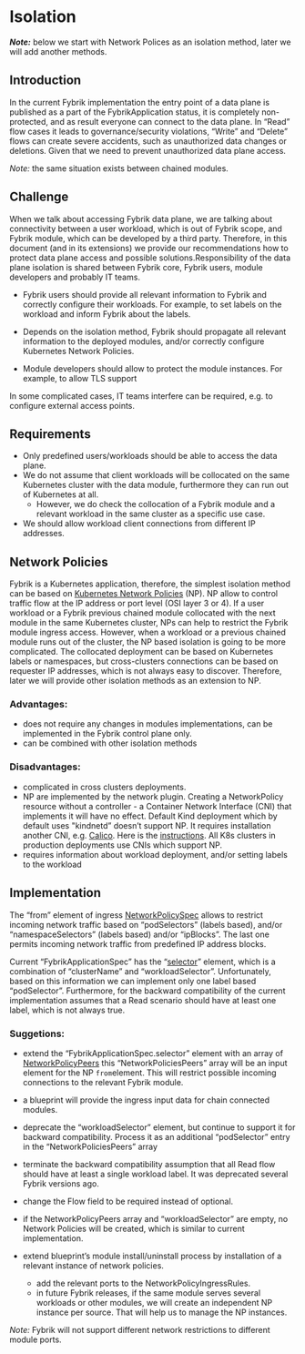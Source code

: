 # Isolation 

_**Note:**_ below we start with Network Polices as an isolation method, later we will add another methods.

## Introduction

In the current Fybrik implementation the entry point of a data plane is published as a part of the FybrikApplication 
status, it is completely non-protected, and as result everyone can connect to the data plane. 
In “Read” flow cases it leads to governance/security violations, “Write” and “Delete” flows can create severe accidents, 
such as unauthorized data changes or deletions. Given that we need to prevent unauthorized data plane access. 

_Note:_ the same situation exists between chained modules.  

## Challenge

When we talk about accessing Fybrik data plane, we are talking about connectivity between a user workload, which is out of 
Fybrik scope, and Fybrik module, which can be developed by a third party. Therefore, in this document (and in its 
extensions) we provide our recommendations how to protect data plane access and possible solutions.Responsibility of the
data plane isolation is shared between Fybrik core, Fybrik users, module developers and probably IT teams.

- Fybrik users should provide all relevant information to Fybrik and correctly configure their workloads. For example, 
to set labels on the workload and inform Fybrik about the labels.

- Depends on the isolation method, Fybrik should propagate all relevant information to the deployed modules, and/or 
correctly configure Kubernetes Network Policies.
- Module developers should allow to protect the module instances. For example, to allow TLS support

In some complicated cases, IT teams interfere can be required, e.g. to configure external access points.

## Requirements

- Only predefined users/workloads should be able to access the data plane.
- We do not assume that client workloads will be collocated on the same Kubernetes cluster with the data module, 
furthermore they can run out of Kubernetes at all. 
  - However, we do check the collocation of a Fybrik module and a relevant workload in the same cluster as a specific use case. 
- We should allow workload client connections from different IP addresses. 


## Network Policies

Fybrik is a Kubernetes application, therefore, the simplest isolation method can be based on 
[Kubernetes Network Policies](https://kubernetes.io/docs/concepts/services-networking/network-policies/) (NP).
NP allow to control traffic flow at the IP address or port level (OSI layer 3 or 4). If a user workload or a Fybrik 
previous chained module collocated with the next module in the same Kubernetes cluster, NPs can help to restrict the Fybrik 
module ingress access. However, when a workload or a previous chained module runs out of the cluster, the NP based 
isolation is going to be more complicated. The collocated deployment can be based on Kubernetes labels or namespaces, but 
cross-clusters connections can be based on requester IP addresses, which is not always easy to discover. 
Therefore, later we will provide other isolation methods as an extension to NP.

### Advantages:
- does not require any changes in modules implementations, can be implemented in the Fybrik control plane only.
- can be combined with other isolation methods

### Disadvantages:
- complicated in cross clusters deployments.
- NP are implemented by the network plugin. Creating a NetworkPolicy resource without a controller - a Container Network 
Interface (CNI) that implements it will have no effect. Default Kind deployment which by default uses "kindnetd” doesn’t 
support NP. It requires installation another CNI, e.g. [Calico](https://github.com/projectcalico/calico). Here is the 
[instructions](https://alexbrand.dev/post/creating-a-kind-cluster-with-calico-networking/). All K8s clusters in 
production deployments use CNIs which support NP.
- requires information about workload deployment, and/or setting labels to the workload

## Implementation

The “from” element of ingress 
[NetworkPolicySpec](https://kubernetes.io/docs/reference/kubernetes-api/policy-resources/network-policy-v1/#NetworkPolicySpec) 
allows to restrict incoming network traffic based on “podSelectors” (labels based), and/or 
“namespaceSelectors” (labels based) and/or “ipBlocks”. The last one permits incoming network traffic from predefined IP 
address blocks.

Current “FybrikApplicationSpec” has the “[selector](https://fybrik.io/v1.2/reference/crds/#fybrikapplicationspecselector)” 
element, which is a combination of “clusterName” and “workloadSelector”. Unfortunately, based on this information we can 
implement only one label based “podSelector”. Furthermore, for the backward compatibility of the current implementation 
assumes that a Read scenario should have at least one label, which is not always true. 

### Suggetions:

- extend the “FybrikApplicationSpec.selector” element with an array of 
[NetworkPolicyPeers](https://github.com/kubernetes/api/blob/59fcd23597fd090dba6b7e903eb0a8c9e8efb0a6/networking/v1/types.go#L183)
this “NetworkPoliciesPeers” array will be an input element for the NP `from`element. This will restrict possible incoming
connections to the relevant Fybrik module.
- a blueprint will provide the ingress input data for chain connected modules.

- deprecate the “workloadSelector” element, but continue to support it for backward compatibility. Process it as an 
additional “podSelector” entry in the “NetworkPoliciesPeers” array

- terminate the backward compatibility assumption that all Read flow should have at least a single workload label. 
It was deprecated several Fybrik versions ago.

- change the Flow field to be required instead of optional.

- if the NetworkPolicyPeers array and “workloadSelector” are empty, no Network Policies will be created, which is 
similar to current implementation.

- extend blueprint’s module install/uninstall process by installation of a relevant instance of network policies.

  - add the relevant ports to the NetworkPolicyIngressRules.
  - in future Fybrik releases, if the same module serves several workloads or other modules, we will create an 
independent NP instance per source. That will help us to manage the NP instances.

_Note:_ Fybrik will not support different network restrictions to different module ports.




